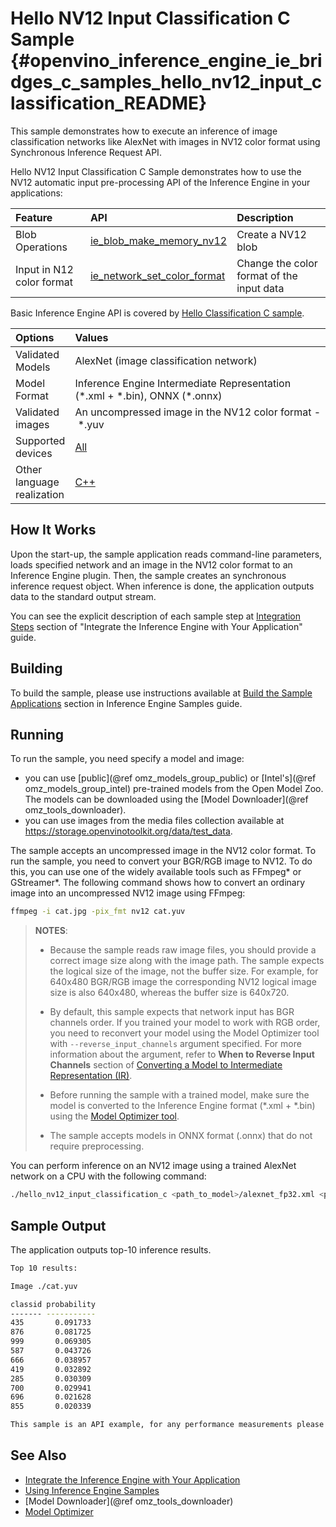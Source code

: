 # Hello NV12 Input Classification C Sample {#openvino_inference_engine_ie_bridges_c_samples_hello_nv12_input_classification_README}

This sample demonstrates how to execute an inference of image classification networks like AlexNet with images in NV12 color format using Synchronous Inference Request API.

Hello NV12 Input Classification C Sample demonstrates how to use the NV12 automatic input pre-processing API of the Inference Engine in your applications:

| Feature    | API  | Description |
|:---     |:--- |:---
| Blob Operations| [ie_blob_make_memory_nv12] | Create a NV12 blob
| Input in N12 color format |[ie_network_set_color_format]| Change the color format of the input data
Basic Inference Engine API is covered by [Hello Classification C sample](../hello_classification/README.md).

| Options  | Values |
|:---                              |:---
| Validated Models                 | AlexNet (image classification network)
| Model Format                     | Inference Engine Intermediate Representation (\*.xml + \*.bin), ONNX (\*.onnx)
| Validated images                 | An uncompressed image in the NV12 color format - \*.yuv
| Supported devices                | [All](../../../../../docs/IE_DG/supported_plugins/Supported_Devices.md) |
| Other language realization       | [C++](../../../../samples/hello_nv12_input_classification/README.md) |

## How It Works

Upon the start-up, the sample application reads command-line parameters, loads specified network and an
image in the NV12 color format to an Inference Engine plugin. Then, the sample creates an synchronous inference request object. When inference is done, the
application outputs data to the standard output stream.

You can see the explicit description of
each sample step at [Integration Steps](https://docs.openvinotoolkit.org/latest/openvino_docs_IE_DG_Integrate_with_customer_application_new_API.html) section of "Integrate the Inference Engine with Your Application" guide.

## Building

To build the sample, please use instructions available at [Build the Sample Applications](../../../../../docs/IE_DG/Samples_Overview.md) section in Inference Engine Samples guide.

## Running

To run the sample, you need specify a model and image:

- you can use [public](@ref omz_models_group_public) or [Intel's](@ref omz_models_group_intel) pre-trained models from the Open Model Zoo. The models can be downloaded using the [Model Downloader](@ref omz_tools_downloader).
- you can use images from the media files collection available at https://storage.openvinotoolkit.org/data/test_data.

The sample accepts an uncompressed image in the NV12 color format. To run the sample, you need to
convert your BGR/RGB image to NV12. To do this, you can use one of the widely available tools such
as FFmpeg\* or GStreamer\*. The following command shows how to convert an ordinary image into an
uncompressed NV12 image using FFmpeg:

```sh
ffmpeg -i cat.jpg -pix_fmt nv12 cat.yuv
```

> **NOTES**:
>
> - Because the sample reads raw image files, you should provide a correct image size along with the
>   image path. The sample expects the logical size of the image, not the buffer size. For example,
>   for 640x480 BGR/RGB image the corresponding NV12 logical image size is also 640x480, whereas the
>   buffer size is 640x720.
> - By default, this sample expects that network input has BGR channels order. If you trained your
>   model to work with RGB order, you need to reconvert your model using the Model Optimizer tool
>   with `--reverse_input_channels` argument specified. For more information about the argument,
>   refer to **When to Reverse Input Channels** section of
>   [Converting a Model to Intermediate Representation (IR)](../../../../../docs/MO_DG/prepare_model/convert_model/Converting_Model.md).
> - Before running the sample with a trained model, make sure the model is converted to the Inference Engine format (\*.xml + \*.bin) using the [Model Optimizer tool](../../../../../docs/MO_DG/Deep_Learning_Model_Optimizer_DevGuide.md).
>
> - The sample accepts models in ONNX format (.onnx) that do not require preprocessing.

You can perform inference on an NV12 image using a trained AlexNet network on a CPU with the following command:

```sh
./hello_nv12_input_classification_c <path_to_model>/alexnet_fp32.xml <path_to_image>/cat.yuv 300x300 CPU
```

## Sample Output

The application outputs top-10 inference results.

```sh
Top 10 results:

Image ./cat.yuv

classid probability
------- -----------
435       0.091733
876       0.081725
999       0.069305
587       0.043726
666       0.038957
419       0.032892
285       0.030309
700       0.029941
696       0.021628
855       0.020339

This sample is an API example, for any performance measurements please use the dedicated benchmark_app tool
```

## See Also

- [Integrate the Inference Engine with Your Application](../../../../../docs/IE_DG/Integrate_with_customer_application_new_API.md)
- [Using Inference Engine Samples](../../../../../docs/IE_DG/Samples_Overview.md)
- [Model Downloader](@ref omz_tools_downloader)
- [Model Optimizer](../../../../../docs/MO_DG/Deep_Learning_Model_Optimizer_DevGuide.md)

[ie_network_set_color_format]:https://docs.openvinotoolkit.org/latest/ie_c_api/group__Network.html#ga85f3251f1f7b08507c297e73baa58969
[ie_blob_make_memory_nv12]:https://docs.openvinotoolkit.org/latest/ie_c_api/group__Blob.html#ga0a2d97b0d40a53c01ead771f82ae7f4a
